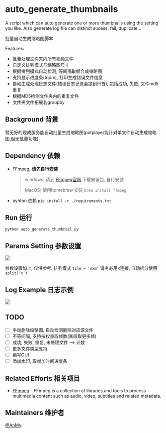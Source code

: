 # auto_generate_thumbnails

A script which can auto generate one or more thumbnails using the setting you like. Also generate log file can distinct sucess, fail, duplicate...

批量自动生成缩略图脚本

Features: 

- 批量处理文件夹内所有视频文件
- 自定义排列模式与缩略图尺寸
- 根据排列模式自动检测, 等间隔取帧合成缩略图
- 支持显示进度条(tqdm), 打印生成错误文件信息
- 自动生成处理日志文件(错误日志记录会提到行首), 包括成功, 失败, 文件md5重复
- 根据MD5检测文件夹内的重复文件
- 文件夹文件拓展名groupby

## Background 背景

暂无好的现成服务能自动批量生成缩略图(potplayer能针对单文件自动生成缩略图,但无批量功能)

## Dependency 依赖

- FFmpeg, **请先自行安装**

  > windows: 请到 [FFmpeg官网](https://ffmpeg.org/download.html) 下载安装包, 自行安装
  >
  > MacOS: 使用homebrew 安装 `brew install ffmpeg`
  >
- pyhton 依赖
  `pip install -r ./requirements.txt`

## Run 运行

`python auto_generate_thumbnail.py `

## Params Setting 参数设置

![](https://anmy-md.oss-cn-guangzhou.aliyuncs.com/imgs/2024%2F20240131-d9b20ecb8ac60fe6b90e2959f872fa3f.webp)

参数设置如上, 仅供参考.  排列模式 `tile = 'nxm'` 请务必用x连接, 自动拆分使用 `split('x')`

## Log Example 日志示例

![](https://anmy-md.oss-cn-guangzhou.aliyuncs.com/imgs/2024%2F20240131-5ccfe66a0a7cbbd2e7a147067e83ca05.webp)

## TODO

* [ ] 手动删除缩略图, 自动检测删除对应源文件
* [ ] 不等间隔, 支持按权重取帧数(某段取更多帧)
* [ ] 成功, 失败, 重复, 未处理文件 --> 计数
* [ ] 更多文件类型支持
* [ ] 编写GUI
* [ ] 添加水印, 取帧加时间进度条

## Related Efforts 相关项目

* [FFmpeg](https://github.com/FFmpeg/FFmpeg) - FFmpeg is a collection of libraries and tools to process multimedia content such as audio, video, subtitles and related metadata.

## Maintainers 维护者

[@AnMy](https://github.com/AnMyFourier).

